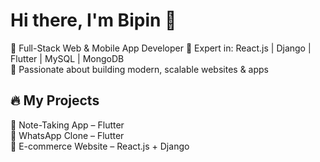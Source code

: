# Hi there, I'm Bipin 👋  

🚀 Full-Stack Web & Mobile App Developer
🔹 Expert in: React.js | Django | Flutter | MySQL | MongoDB  
🔹 Passionate about building modern, scalable websites & apps

## 🔥 My Projects  
📝 Note-Taking App – Flutter  
📲 WhatsApp Clone – Flutter  
🛒 E-commerce Website – React.js + Django
